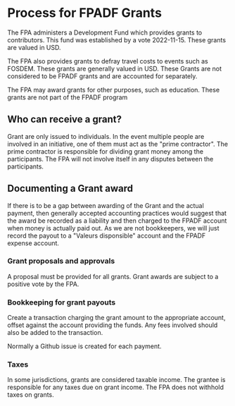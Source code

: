 # Process for FPADF Grants

The FPA administers a Development Fund which provides grants to contributors.  This
fund was established by a vote 2022-11-15.  These grants are valued in USD.

The FPA also provides grants to defray travel costs to events such as FOSDEM.  These grants are
generally valued in USD. These Grants are not considered to be FPADF grants and are accounted
for separately.

The FPA may award grants for other purposes, such as education.  These grants are not part of the FPADF
program

## Who can receive a grant?
Grant are only issued to individuals.  In the event multiple people are involved in an initiative, 
one of them must act as the "prime contractor".  The prime contractor is responsible for dividing
grant money among the participants.  The FPA will not involve itself in any disputes between the
participants.

## Documenting a Grant award
If there is to be a gap between awarding of the Grant and the actual payment, then generally accepted
accounting practices would suggest that the award be recorded as a liability and then charged to the 
FPADF account when money is actually paid out.  As we are not bookkeepers, we will just record the
payout to a "Valeurs disponsible" account and the FPADF expense account.

### Grant proposals and approvals 
A proposal must be provided for all grants. Grant awards are subject to a positive vote by the FPA.

### Bookkeeping for grant payouts
Create a transaction charging the grant amount to the appropriate account, offset against the
account providing the funds.  Any fees involved should also be added to the transaction.

Normally a Github issue is created for each payment.

### Taxes
In some jurisdictions, grants are considered taxable income.  The grantee is responsible for any
taxes due on grant income.  The FPA does not withhold taxes on grants. 
